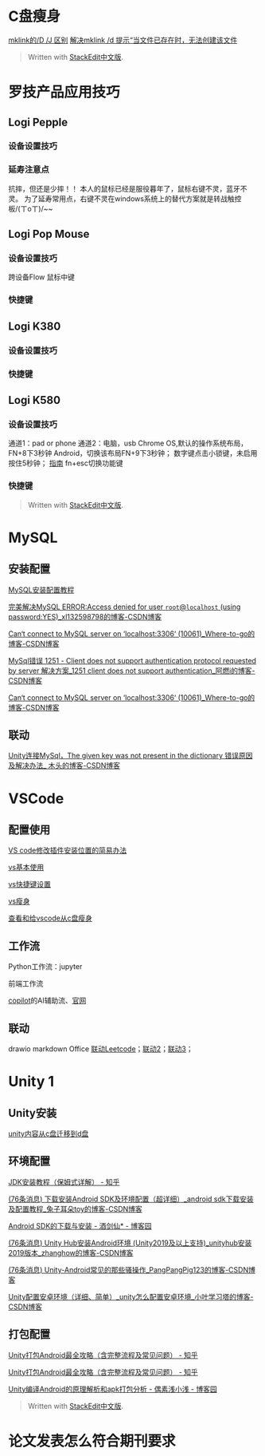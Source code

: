 
# C盘瘦身
[mklink的/D /J 区别](https://blog.csdn.net/notback/article/details/73604292)
[解决mklink /d 提示“当文件已存在时，无法创建该文件](https://zhuanlan.zhihu.com/p/604764869)

> Written with [StackEdit中文版](https://stackedit.cn/).

# 罗技产品应用技巧
## Logi Pepple
### 设备设置技巧

### 延寿注意点
抗摔，但还是少摔！！
本人的鼠标已经是服役暮年了，鼠标右键不灵，蓝牙不灵。
为了延寿常用点，右键不灵在windows系统上的替代方案就是转战触控板/(ㄒoㄒ)/~~

## Logi Pop Mouse
### 设备设置技巧
跨设备Flow
鼠标中键
### 快捷键

## Logi K380
### 设备设置技巧

### 快捷键

## Logi K580

### 设备设置技巧
通道1：pad or phone
通道2：电脑，usb
Chrome OS,默认的操作系统布局，FN+8下3秒钟
Android，切换该布局FN+9下3秒钟；
数字键点击小锁键，未启用按住5秒钟；
[指南](https://manuals.plus/zh-CN/logitech/logitech-k580-multi-device-wireless-keyboard-chrome-os-user-manual)
fn+esc切换功能键

### 快捷键



> Written with [StackEdit中文版](https://stackedit.cn/).

# MySQL
## 安装配置
[MySQL安装配置教程](https://blog.csdn.net/SoloVersion/article/details/123760428)

[完美解决MySQL ERROR:Access denied for user `root`@`localhost` (using password:YES)_xl132598798的博客-CSDN博客](https://blog.csdn.net/xl132598798/article/details/106342240)

[Can‘t connect to MySQL server on ‘localhost:3306‘ (10061)_Where-to-go的博客-CSDN博客](https://blog.csdn.net/weixin_45523183/article/details/116358192)

[MySql错误 1251 - Client does not support authentication protocol requested by server 解决方案_1251 client does not support authentication_阿燃i的博客-CSDN博客](https://blog.csdn.net/OCEAN_C/article/details/89719578)

[Can‘t connect to MySQL server on ‘localhost:3306‘ (10061)_Where-to-go的博客-CSDN博客](https://blog.csdn.net/weixin_45523183/article/details/116358192)

## 联动
[Unity连接MySql，The given key was not present in the dictionary 错误原因及解决办法_ 木头的博客-CSDN博客](https://blog.csdn.net/pstj123456/article/details/105999672)


# VSCode
## 配置使用
[VS code修改插件安装位置的简易办法](https://blog.csdn.net/weixin_43031092/article/details/109214231)

[vs基本使用](https://zhuanlan.zhihu.com/p/71110525)

[vs快捷键设置](https://blog.csdn.net/qq_51485453/article/details/123214455)

[vs瘦身](https://blog.csdn.net/a358763471/article/details/115856513)

[查看和给vscode从c盘瘦身](https://blog.csdn.net/Tisfy/article/details/126082324)


## 工作流
Python工作流：jupyter

前端工作流

[copilot](https://www.cnblogs.com/gigabit/p/16102097.html)的AI辅助流、[官网](https://github.com/features/copilot)

## 联动
drawio
markdown
Office
[联动Leetcode](https://blog.csdn.net/qq_45436706/article/details/106957473)；[联动2](https://juejin.cn/post/6844904105782018055)；[联动3](https://github.com/LeetCode-OpenSource/vscode-leetcode/blob/master/docs/README_zh-CN.md)；

# Unity 1

## Unity安装

[unity内容从c盘迁移到d盘](https://gitee.com/chutianshu1981/AwesomeUnityTutorial/blob/main/%E9%98%B2%E6%AD%A2%20unity%20%E5%90%83%E6%8E%89%E4%BD%A0%E7%9A%84%E7%B3%BB%E7%BB%9F%E7%A1%AC%E7%9B%98.md)

## 环境配置
[JDK安装教程（保姆式详解） - 知乎](https://zhuanlan.zhihu.com/p/618158094)


[(76条消息) 下载安装Android SDK及环境配置（超详细）_android sdk下载安装及配置教程_兔子耳朵toy的博客-CSDN博客](https://blog.csdn.net/sinat_62012394/article/details/130491386)


[Android SDK的下载与安装 - 酒剑仙* - 博客园](https://www.cnblogs.com/auguse/p/13807169.html)

[(76条消息) Unity Hub安装Android环境 (Unity2019及以上支持)_unityhub安装2019版本_zhanghow的博客-CSDN博客](https://blog.csdn.net/zhanghow/article/details/115014303)

[(76条消息) Unity-Android常见的那些骚操作_PangPangPig123的博客-CSDN博客](https://blog.csdn.net/PangPangPig123/article/details/113547693)

[Unity配置安卓环境（详细、简单）_unity怎么配置安卓环境_小叶学习塔的博客-CSDN博客](https://blog.csdn.net/weixin_44733991/article/details/127134147)


## 打包配置
[Unity打包Android最全攻略（含完整流程及常见问题） - 知乎](https://zhuanlan.zhihu.com/p/113007406)

[Unity打包Android最全攻略（含完整流程及常见问题） - 知乎](https://zhuanlan.zhihu.com/p/113007406)

[Unity编译Android的原理解析和apk打包分析 - 偶素浅小浅 - 博客园](https://www.cnblogs.com/purpleraintear/p/6403036.html)

> Written with [StackEdit中文版](https://stackedit.cn/).


# 论文发表怎么符合期刊要求
<!--stackedit_data:
eyJoaXN0b3J5IjpbNDc3Mzk1MjE5LDY5NjM0MzUwNiwtNTQxMz
c0NzU4XX0=
-->
